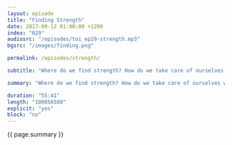 ```yaml
---
layout: episode
title: "Finding Strength"
date: 2017-09-12 01:00:00 +1200
index: "029"
audiosrc: "/episodes/toi_ep29-strength.mp3"
bgsrc: "/images/finding.png"

permalink: /episodes/strength/

subtitle: "Where do we find strength? How do we take care of ourselves when everything feels hopeless? How do we deal with feeling a lot, or nothing at all? How do we deal with feeling overwhelmed? What are our rituals to tune out the world? Also: relationships, found family, and change."

summary: "Where do we find strength? How do we take care of ourselves when everything feels hopeless? How do we deal with feeling a lot, or nothing at all? How do we deal with feeling overwhelmed? What are our rituals to tune out the world? Also: relationships, found family, and change."

duration: "55:41"
length: "100656580"
explicit: "yes"
block: "no" 
---
```

<section class="summary" markdown="1">

{{ page.summary }}

</section>



<section id="shownotes" class="hidden" markdown="1">


</section>
